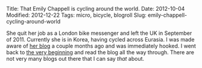 Title: That Emily Chappell is cycling around the world.
Date: 2012-10-04
Modified: 2012-12-22
Tags: micro, bicycle, blogroll
Slug: emily-chappell-cycling-around-world

She quit her job as a London bike messenger and left the UK in September of 2011. Currently she is in Korea, having cycled across Eurasia. I was made aware of [her blog](http://thatemilychappell.com/) a couple months ago and was immediately hooked. I went back to [the very beginning](http://thatemilychappell.com/2010/11/hello-cruel-world/) and read the blog all the way through. There are not very many blogs out there that I can say *that* about.


